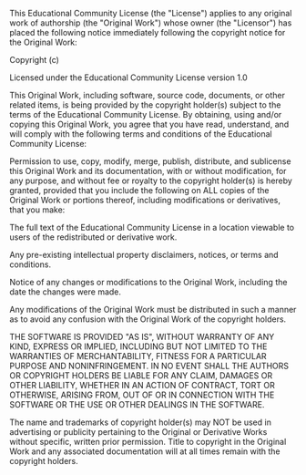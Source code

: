 This Educational Community License (the "License") applies to any original work
of authorship (the "Original Work") whose owner (the "Licensor") has placed
the following notice immediately following the copyright notice for the
Original Work:

Copyright (c) <year> <copyright holders>

Licensed under the Educational Community License version 1.0

This Original Work, including software, source code, documents, or other
related items, is being provided by the copyright holder(s) subject to the
terms of the Educational Community License. By obtaining, using and/or copying
this Original Work, you agree that you have read, understand, and will comply
with the following terms and conditions of the Educational Community License:

Permission to use, copy, modify, merge, publish, distribute, and sublicense
this Original Work and its documentation, with or without modification, for
any purpose, and without fee or royalty to the copyright holder(s) is hereby
granted, provided that you include the following on ALL copies of the Original
Work or portions thereof, including modifications or derivatives, that you
make:

The full text of the Educational Community License in a location viewable to
users of the redistributed or derivative work.

Any pre-existing intellectual property disclaimers, notices, or terms and
conditions.

Notice of any changes or modifications to the Original Work, including the date
the changes were made.

Any modifications of the Original Work must be distributed in such a manner as
to avoid any confusion with the Original Work of the copyright holders.

THE SOFTWARE IS PROVIDED "AS IS", WITHOUT WARRANTY OF ANY KIND, EXPRESS OR
IMPLIED, INCLUDING BUT NOT LIMITED TO THE WARRANTIES OF MERCHANTABILITY,
FITNESS FOR A PARTICULAR PURPOSE AND NONINFRINGEMENT. IN NO EVENT SHALL THE
AUTHORS OR COPYRIGHT HOLDERS BE LIABLE FOR ANY CLAIM, DAMAGES OR OTHER
LIABILITY, WHETHER IN AN ACTION OF CONTRACT, TORT OR OTHERWISE, ARISING FROM,
OUT OF OR IN CONNECTION WITH THE SOFTWARE OR THE USE OR OTHER DEALINGS IN THE
SOFTWARE.

The name and trademarks of copyright holder(s) may NOT be used in advertising
or publicity pertaining to the Original or Derivative Works without specific,
written prior permission. Title to copyright in the Original Work and any
associated documentation will at all times remain with the copyright holders.
